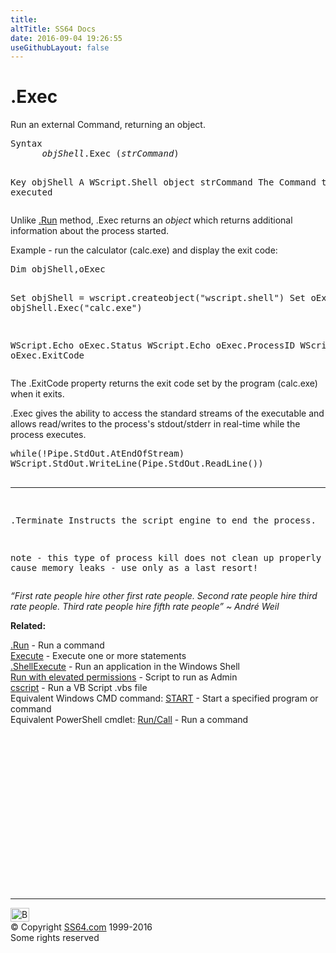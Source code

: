 ```yaml
---
title:
altTitle: SS64 Docs
date: 2016-09-04 19:26:55
useGithubLayout: false
---
```

<!-- #BeginLibraryItem "/Library/head_vb.lbi" --><!-- #EndLibraryItem --><h1>.Exec </h1> 
<p>Run an external Command, returning an object. </p>
<pre>Syntax 
      <i>objShell</i>.Exec (<i>strCommand</i>) 

Key 
   objShell     A WScript.Shell object 
   strCommand   The Command to be executed
</pre>
<p>Unlike <a href="run.html">.Run</a> method,  <span class="code">.Exec</span> returns an <i>object </i>which returns additional information about the process started.</p>
<p>Example - run the calculator (calc.exe) and display the exit code:</p>
<pre>Dim objShell,oExec

Set objShell = wscript.createobject("wscript.shell")
Set oExec = objShell.Exec("calc.exe")

WScript.Echo oExec.Status
WScript.Echo oExec.ProcessID
WScript.Echo oExec.ExitCode 
</pre>
<p>The<span class="code"> .ExitCode</span> property returns the exit code set by the program (calc.exe) when it exits.</p>
<p><span class="code">.Exec</span> gives the ability to access the standard streams 
of the executable and allows read/writes to the process's 
stdout/stderr in real-time while the process executes.</p>
<pre>while(!Pipe.StdOut.AtEndOfStream)
WScript.StdOut.WriteLine(Pipe.StdOut.ReadLine())

------------
.Terminate
Instructs the script engine to end the process.

note - this type of process kill does not clean up properly
and may cause memory leaks - use only as a last resort!
</pre>
<p class="quote"><i>“First rate people hire other first rate people.   Second rate people hire third rate people. 
Third rate people hire fifth rate people” ~ André Weil</i></p>
<p><b>Related:</b></p>
<p><a href="run.html">.Run</a> - Run a command<br>
<a href="execute.html">Execute</a> - Execute one or more  statements<br>
<span class="body"><a href="shellexecute.html">.ShellExecute</a> - Run an application in the Windows Shell</span><br>
<a href="syntax-elevate.html">Run with elevated permissions</a> - Script to run as Admin<br>
<a href="cscript.html">cscript</a> - Run a VB Script .vbs file<br>
Equivalent Windows CMD command: <a href="../nt/start.html">START</a> - Start  a specified program or command<br>
Equivalent PowerShell cmdlet: <a href="../ps/call.html">Run/Call</a> - Run a command  </p><!-- #BeginLibraryItem "/Library/foot_vb.lbi" --><p><script async="" src="//pagead2.googlesyndication.com/pagead/js/adsbygoogle.js"></script>
<!-- VB300 -->
<ins class="adsbygoogle" style="display:inline-block;width:300px;height:250px" data-ad-client="ca-pub-6140977852749469" data-ad-slot="1683739502"></ins>
<script>
(adsbygoogle = window.adsbygoogle || []).push({});
</script></p>
<hr>
<div id="bl" class="footer"><a href="#"><img src="../images/top.png" width="30" height="22" alt="Back to the Top"></a></div>
<div id="br" class="footer, tagline">© Copyright <a href="http://ss64.com/">SS64.com</a> 1999-2016<br>
Some rights reserved</div><!-- #EndLibraryItem -->

